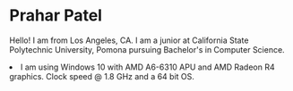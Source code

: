 # Prahar Patel
Hello! I am from Los Angeles, CA. I am a junior at California State Polytechnic University, Pomona pursuing Bachelor's in Computer Science.
<li>
I am using Windows 10 with AMD A6-6310 APU and AMD Radeon R4 graphics. Clock speed @ 1.8 GHz and a 64 bit OS. 
</li>
